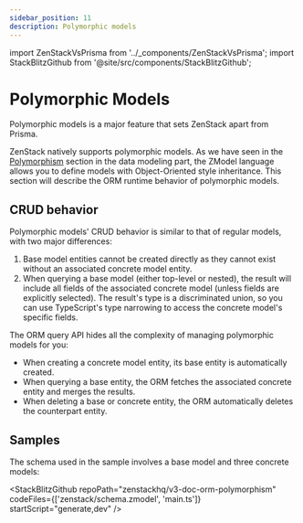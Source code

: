 ```yaml
---
sidebar_position: 11
description: Polymorphic models
---
```


import ZenStackVsPrisma from '../_components/ZenStackVsPrisma';
import StackBlitzGithub from '@site/src/components/StackBlitzGithub';

# Polymorphic Models

<ZenStackVsPrisma>
Polymorphic models is a major feature that sets ZenStack apart from Prisma.
</ZenStackVsPrisma>

ZenStack natively supports polymorphic models. As we have seen in the [Polymorphism](../modeling/polymorphism.md) section in the data modeling part, the ZModel language allows you to define models with Object-Oriented style inheritance. This section will describe the ORM runtime behavior of polymorphic models.

## CRUD behavior

Polymorphic models' CRUD behavior is similar to that of regular models, with two major differences:

1. Base model entities cannot be created directly as they cannot exist without an associated concrete model entity.
2. When querying a base model (either top-level or nested), the result will include all fields of the associated concrete model (unless fields are explicitly selected). The result's type is a discriminated union, so you can use TypeScript's type narrowing to access the concrete model's specific fields.

The ORM query API hides all the complexity of managing polymorphic models for you:
- When creating a concrete model entity, its base entity is automatically created.
- When querying a base entity, the ORM fetches the associated concrete entity and merges the results.
- When deleting a base or concrete entity, the ORM automatically deletes the counterpart entity.

## Samples

The schema used in the sample involves a base model and three concrete models:

<StackBlitzGithub repoPath="zenstackhq/v3-doc-orm-polymorphism" codeFiles={['zenstack/schema.zmodel', 'main.ts']} startScript="generate,dev" />
